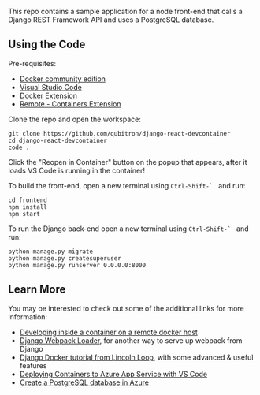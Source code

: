 This repo contains a sample application for a 
node front-end that calls  a Django REST Framework API
and uses a PostgreSQL database.

 
## Using the Code

Pre-requisites:
- [Docker community edition](https://docs.docker.com/install/)
- [Visual Studio Code](https://code.visualstudio.com/)
- [Docker Extension](https://marketplace.visualstudio.com/items?itemName=ms-azuretools.vscode-docker)
- [Remote - Containers Extension](https://marketplace.visualstudio.com/items?itemName=ms-vscode-remote.remote-containers)

Clone the repo and open the workspace:
```
git clone https://github.com/qubitron/django-react-devcontainer
cd django-react-devcontainer
code .
```

Click the "Reopen in Container" button on the popup that appears, after it loads VS Code is running in the container!

To build the front-end, open a new terminal using ``` Ctrl-Shift-`  ``` and run:
```
cd frontend
npm install
npm start
```

To run the Django back-end open a new terminal using ``` Ctrl-Shift-`  ``` and run:
```
python manage.py migrate
python manage.py createsuperuser
python manage.py runserver 0.0.0.0:8000
```

## Learn More

You may be interested to check out some of the additional links for more information:
 - [Developing inside a container on a remote docker host](https://code.visualstudio.com/docs/remote/containers-advanced#_developing-inside-a-container-on-a-remote-docker-host)
 - [Django Webpack Loader](https://github.com/owais/django-webpack-loader), for another way to serve up webpack from Django
 - [Django Docker tutorial from Lincoln Loop](http://github.com/yml/docker_django_tutorial), with some advanced & useful features
 - [Deploying Containers to Azure App Service with VS Code](https://docs.microsoft.com/en-us/azure/python/tutorial-deploy-containers-01)
 - [Create a PostgreSQL database in Azure](https://docs.microsoft.com/en-us/azure/postgresql/quickstart-create-server-database-portal)
